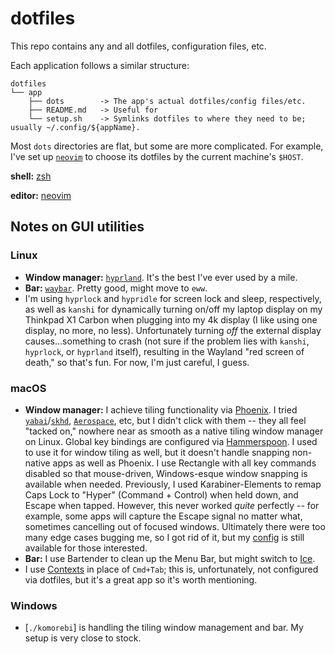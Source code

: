 # dotfiles

This repo contains any and all dotfiles, configuration files, etc.

Each application follows a similar structure:

```
dotfiles
└── app
    ├── dots        -> The app's actual dotfiles/config files/etc.
    ├── README.md   -> Useful for
    └── setup.sh    -> Symlinks dotfiles to where they need to be; usually ~/.config/${appName}.
```

Most `dots` directories are flat, but some are more complicated. For example, I've set up [`neovim`](./nvim) to choose its dotfiles by the current machine's `$HOST`.

**shell:** [zsh](./zsh)

**editor:** [neovim](./nvim)

## Notes on GUI utilities

### Linux

- **Window manager:** [`hyprland`](./hypr). It's the best I've ever used by a mile.
- **Bar:** [`waybar`](./waybar). Pretty good, might move to `eww`.
- I'm using `hyprlock` and `hypridle` for screen lock and sleep, respectively, as well as `kanshi` for dynamically turning on/off my laptop display on my Thinkpad X1 Carbon when plugging into my 4k display (I like using one display, no more, no less). Unfortunately turning _off_ the external display causes...something to crash (not sure if the problem lies with `kanshi`, `hyprlock`, or `hyprland` itself), resulting in the Wayland "red screen of death," so that's fun. For now, I'm just careful, I guess.

### macOS

- **Window manager:** I achieve tiling functionality via [Phoenix](./phoenix). I tried [`yabai`](./yabai)/[`skhd`](./skhd), [`Aerospace`](./aerospace), etc, but I didn't click with them -- they all feel "tacked on," nowhere near as smooth as a native tiling window manager on Linux. Global key bindings are configured via [Hammerspoon](./hammerspoon). I used to use it for window tiling as well, but it doesn't handle snapping non-native apps as well as Phoenix. I use Rectangle with all key commands disabled so that mouse-driven, Windows-esque window snapping is available when needed. Previously, I used Karabiner-Elements to remap Caps Lock to "Hyper" (Command + Control) when held down, and Escape when tapped. However, this never worked _quite_ perfectly -- for example, some apps will capture the Escape signal no matter what, sometimes cancelling out of focused windows. Ultimately there were too many edge cases bugging me, so I got rid of it, but my [config](./karabiner/) is still available for those interested.
- **Bar:** I use Bartender to clean up the Menu Bar, but might switch to [Ice](https://github.com/jordanbaird/Ice).
- I use [Contexts](https://contexts.co/) in place of `Cmd+Tab`; this is, unfortunately, not configured via dotfiles, but it's a great app so it's worth mentioning.

### Windows

- [`./komorebi`] is handling the tiling window management and bar. My setup is very close to stock.

<!--
TODO:
- Share environment variables, aliases, etc between shells. Sources:
    - https://unix.stackexchange.com/questions/3428/share-aliases-and-path-setting-between-zsh-and-bash
    - https://stackoverflow.com/questions/34565843/how-can-zsh-and-normal-shell-share-environment-variables-and-aliases-without-cop
-->
